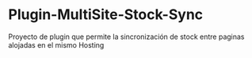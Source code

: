 # Plugin-MultiSite-Stock-Sync
Proyecto de plugin que permite la sincronización de stock entre paginas alojadas en el mismo Hosting
